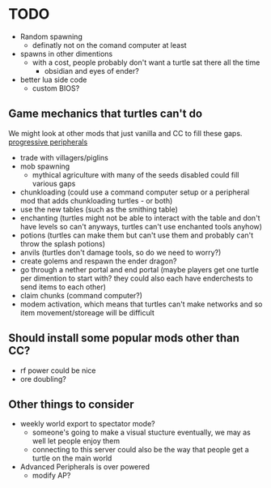 # TODO

* Random spawning
  * definatly not on the comand computer at least
* spawns in other dimentions
  * with a cost, people probably don't want a turtle sat there all the time
    * obsidian and eyes of ender?
* better lua side code
  * custom BIOS?

<!-- NOTE: recomended by Wojbie on discord as a server host https://www.oracle.com/cloud/free/#always-free not all server locations stay free after the trial so it might be a good idea to check with Wojbie when setting up -->

## Game mechanics that turtles can't do

We might look at other mods that just vanilla and CC to fill these gaps.
[progressive peripherals](https://github.com/SirEdvin/ProgressivePeripherals)

* trade with villagers/piglins
* mob spawning
  * mythical agriculture with many of the seeds disabled could fill various gaps
* chunkloading (could use a command computer setup or a peripheral mod that adds chunkloading turtles - or both)
* use the new tables (such as the smithing table)
* enchanting (turtles might not be able to interact with the table and don't have levels so can't anyways, turtles can't use enchanted tools anyhow)
* potions (turtles can make them but can't use them and probably can't throw the splash potions)
* anvils (turtles don't damage tools, so do we need to worry?)
* create golems and respawn the ender dragon?
* go through a nether portal and end portal (maybe players get one turtle per dimention to start with? they could also each have enderchests to send items to each other)
* claim chunks (command computer?)
* modem activation, which means that turtles can't make networks and so item movement/storeage will be difficult

## Should install some popular mods other than CC?

* rf power could be nice
* ore doubling?

## Other things to consider

* weekly world export to spectator mode?
  * someone's going to make a visual stucture eventually, we may as well let people enjoy them
  * connecting to this server could also be the way that people get a turtle on the main world
* Advanced Peripherals is over powered
  * modify AP?
